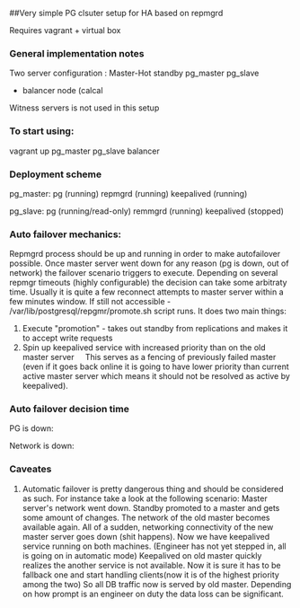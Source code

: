 ##Very simple PG clsuter setup for HA based on repmgrd 

Requires vagrant + virtual box

### General implementation notes 

Two server configuration : Master-Hot standby
pg_master
pg_slave
+ balancer node (calcal

Witness servers is not used in this setup

### To start using: 
   vagrant up pg_master pg_slave balancer
   

### Deployment scheme
  pg_master:
  	pg (running) 
  	repmgrd (running)
  	keepalived (running)

  pg_slave:
    pg (running/read-only)
    remmgrd (running)
    keepalived (stopped)

### Auto failover mechanics: 
 Repmgrd process should be up and running in order to make autofailover possible.
 Once master server went down for any reason (pg is down, out of network) the failover scenario triggers to execute.
 Depending on several repmgr timeouts (highly configurable) the decision can take some arbitraty time.
 Usually it is quite a few reconnect attempts to master server within a few minutes window.
 If still not accessible - /var/lib/postgresql/repgmr/promote.sh script runs.
 It does two main things: 
   1. Execute "promotion" - takes out standby from replications and makes it to accept write requests
   2. Spin up keepalived service with increased priority than on the old master server 
      This serves as a fencing of previously failed master (even if it goes back online it is going to have lower priority than current active master server which means it should not be resolved as active by keepalived).
  
### Auto failover decision time

 PG is down:

 Network is down: 


### Caveates 
 1. Automatic failover is pretty dangerous thing and should be considered as such.
    For instance take a look at the following  scenario:
       Master server's network went down. 
       Standby promoted to a master and gets some amount of changes.
       The network of the old master becomes available again.
       All of a sudden, networking connectivity of the new master server goes down (shit happens).
       Now we have keepalived service running on both machines.
       (Engineer has not yet stepped in, all is going on in automatic mode)
       Keepalived on old master quickly realizes the another service is not available.
       Now it is sure it has to be fallback one and start handling clients(now it is of the highest priority among the two)
       So all DB traffic now is served by old master.
       Depending on how prompt is an engineer on duty the data loss can be significant.
    
    
